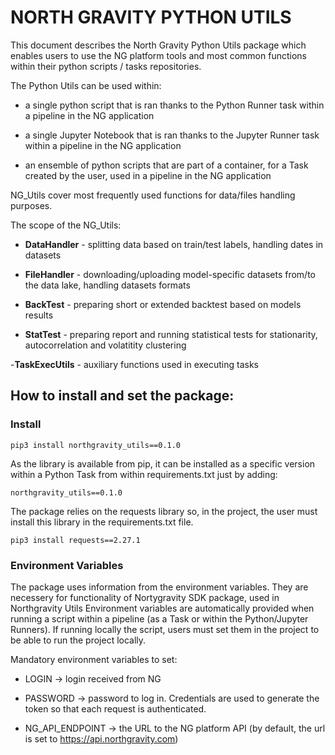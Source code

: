 # NORTH GRAVITY PYTHON UTILS #

This document describes the North Gravity Python Utils package which enables users to use the NG platform tools and most common functions within their python scripts / tasks repositories. 

The Python Utils can be used within:

- a single python script that is ran thanks to the Python Runner task within a pipeline in the NG application

- a single Jupyter Notebook that is ran thanks to the Jupyter Runner task within a pipeline in the NG application

- an ensemble of python scripts that are part of a container, for a Task created by the user, used in a pipeline in the NG application

 

NG_Utils cover most frequently used functions for data/files handling purposes.

The scope of the NG_Utils:

- **DataHandler** - splitting data based on train/test labels, handling dates in datasets  

- **FileHandler** - downloading/uploading model-specific datasets from/to the data lake, handling datasets formats

- **BackTest** - preparing short or extended backtest based on models results

- **StatTest** - preparing report and running statistical tests for stationarity, autocorrelation and volatitity clustering

-**TaskExecUtils** - auxiliary functions used in executing tasks 




## How to install and set the package: 
### Install
```text
pip3 install northgravity_utils==0.1.0
```
As the library is available from pip, it can be installed as a specific version within a Python Task from within requirements.txt just by adding:
```text
northgravity_utils==0.1.0
```
The package relies on the requests library so, in the project, the user must install this library in the requirements.txt file.
```text
pip3 install requests==2.27.1
```


### Environment Variables
The package uses information from the environment variables. They are necessery for functionality of Nortygravity SDK package, used in Northgravity Utils
Environment variables are automatically provided when running a script within a pipeline (as a Task or within the Python/Jupyter Runners).
If running locally the script, users must set them in the project to be able to run the project locally.


Mandatory environment variables to set:

- LOGIN → login received from NG

- PASSWORD → password to log in. Credentials are used to generate the token so that each request is authenticated.

- NG_API_ENDPOINT → the URL to the NG platform API (by default, the url is set to https://api.northgravity.com)
